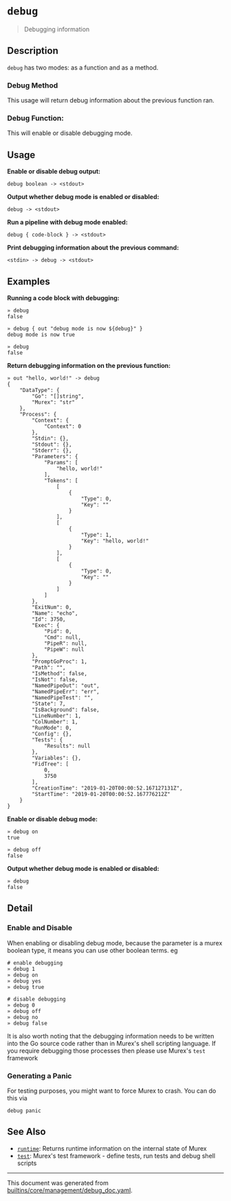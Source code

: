 # `debug`

> Debugging information

## Description

`debug` has two modes: as a function and as a method.

### Debug Method

This usage will return debug information about the previous function ran.

### Debug Function:

This will enable or disable debugging mode.

## Usage

**Enable or disable debug output:**

```
debug boolean -> <stdout>
```

**Output whether debug mode is enabled or disabled:**

```
debug -> <stdout>
```

**Run a pipeline with debug mode enabled:**

```
debug { code-block } -> <stdout>
```

**Print debugging information about the previous command:**

```
<stdin> -> debug -> <stdout>
```

## Examples

**Running a code block with debugging:**

```
» debug
false

» debug { out "debug mode is now ${debug}" }
debug mode is now true

» debug
false
```

**Return debugging information on the previous function:**

```
» out "hello, world!" -> debug 
{
    "DataType": {
        "Go": "[]string",
        "Murex": "str"
    },
    "Process": {
        "Context": {
            "Context": 0
        },
        "Stdin": {},
        "Stdout": {},
        "Stderr": {},
        "Parameters": {
            "Params": [
                "hello, world!"
            ],
            "Tokens": [
                [
                    {
                        "Type": 0,
                        "Key": ""
                    }
                ],
                [
                    {
                        "Type": 1,
                        "Key": "hello, world!"
                    }
                ],
                [
                    {
                        "Type": 0,
                        "Key": ""
                    }
                ]
            ]
        },
        "ExitNum": 0,
        "Name": "echo",
        "Id": 3750,
        "Exec": {
            "Pid": 0,
            "Cmd": null,
            "PipeR": null,
            "PipeW": null
        },
        "PromptGoProc": 1,
        "Path": "",
        "IsMethod": false,
        "IsNot": false,
        "NamedPipeOut": "out",
        "NamedPipeErr": "err",
        "NamedPipeTest": "",
        "State": 7,
        "IsBackground": false,
        "LineNumber": 1,
        "ColNumber": 1,
        "RunMode": 0,
        "Config": {},
        "Tests": {
            "Results": null
        },
        "Variables": {},
        "FidTree": [
            0,
            3750
        ],
        "CreationTime": "2019-01-20T00:00:52.167127131Z",
        "StartTime": "2019-01-20T00:00:52.167776212Z"
    }
}
```

**Enable or disable debug mode:**

```
» debug on
true

» debug off
false
```

**Output whether debug mode is enabled or disabled:**

```
» debug
false
```

## Detail

### Enable and Disable

When enabling or disabling debug mode, because the parameter is a murex
boolean type, it means you can use other boolean terms. eg

```
# enable debugging
» debug 1
» debug on
» debug yes
» debug true

# disable debugging
» debug 0
» debug off
» debug no
» debug false
```

It is also worth noting that the debugging information needs to be written
into the Go source code rather than in Murex's shell scripting language.
If you require debugging those processes then please use Murex's `test`
framework

### Generating a Panic

For testing purposes, you might want to force Murex to crash. You can do
this via

```
debug panic
```

## See Also

* [`runtime`](../commands/runtime.md):
  Returns runtime information on the internal state of Murex
* [`test`](../commands/test.md):
  Murex's test framework - define tests, run tests and debug shell scripts

<hr/>

This document was generated from [builtins/core/management/debug_doc.yaml](https://github.com/lmorg/murex/blob/master/builtins/core/management/debug_doc.yaml).
